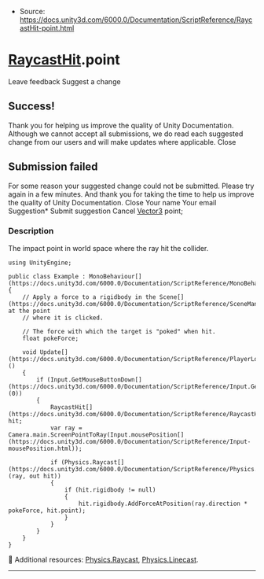 * Source: https://docs.unity3d.com/6000.0/Documentation/ScriptReference/RaycastHit-point.html

#  [RaycastHit](https://docs.unity3d.com/6000.0/Documentation/ScriptReference/RaycastHit.html).point
Leave feedback
Suggest a change
## Success!
Thank you for helping us improve the quality of Unity Documentation. Although we cannot accept all submissions, we do read each suggested change from our users and will make updates where applicable.
Close
## Submission failed
For some reason your suggested change could not be submitted. Please <a>try again</a> in a few minutes. And thank you for taking the time to help us improve the quality of Unity Documentation.
Close
Your name Your email Suggestion* Submit suggestion
Cancel
[Vector3](https://docs.unity3d.com/6000.0/Documentation/ScriptReference/Vector3.html) point; 
### Description
The impact point in world space where the ray hit the collider.
```
using UnityEngine;  
  
public class Example : MonoBehaviour[](https://docs.unity3d.com/6000.0/Documentation/ScriptReference/MonoBehaviour.html)
{
    // Apply a force to a rigidbody in the Scene[](https://docs.unity3d.com/6000.0/Documentation/ScriptReference/SceneManagement.Scene.html) at the point
    // where it is clicked.  
  
    // The force with which the target is "poked" when hit.
    float pokeForce;  
  
    void Update[](https://docs.unity3d.com/6000.0/Documentation/ScriptReference/PlayerLoop.Update.html)()
    {
        if (Input.GetMouseButtonDown[](https://docs.unity3d.com/6000.0/Documentation/ScriptReference/Input.GetMouseButtonDown.html)(0))
        {
            RaycastHit[](https://docs.unity3d.com/6000.0/Documentation/ScriptReference/RaycastHit.html) hit;
            var ray = Camera.main.ScreenPointToRay(Input.mousePosition[](https://docs.unity3d.com/6000.0/Documentation/ScriptReference/Input-mousePosition.html));  
  
            if (Physics.Raycast[](https://docs.unity3d.com/6000.0/Documentation/ScriptReference/Physics.Raycast.html)(ray, out hit))
            {
                if (hit.rigidbody != null)
                {
                    hit.rigidbody.AddForceAtPosition(ray.direction * pokeForce, hit.point);
                }
            }
        }
    }
}

```

Additional resources: [Physics.Raycast](https://docs.unity3d.com/6000.0/Documentation/ScriptReference/Physics.Raycast.html), [Physics.Linecast](https://docs.unity3d.com/6000.0/Documentation/ScriptReference/Physics.Linecast.html).
* * *
